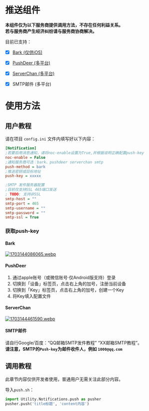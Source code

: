 # 推送组件

**本组件仅为以下服务商提供调用方法，不存在任何利益关系。**  
**若与服务商产生经济纠纷请与服务商协商解决。**

目前已支持：
- [X] [Bark (仅供iOS)](https://bark.day.app/#/)
- [X] [PushDeer (多平台)](https://www.pushdeer.com/)
- [X] [ServerChan (多平台)](https://sct.ftqq.com/)
- [X] SMTP邮件 (多平台)


# 使用方法

## 用户教程
请在项目 `config.ini` 文件内填写好以下内容：
```ini
[Notification]
;若要启用消息通知，请将noc-enable设置为True,并根据说明正确配置push-key
noc-enable = False
;通知服务商可选：bark、pushdeer serverchan smtp
push-method = bark
;推送密钥或目标地址
push-key = xxxxx

;SMTP 发件服务器配置
;目前仅支持SSL 465端口发送
; TODO: 支持非SSL
smtp-host = ""
smtp-port = 465
smtp-username = ""
smtp-password = ""
smtp-ssl = True
```

### 获取push-key
#### Bark
[![1703144086065.webp](https://infrasimage-r2.cf.cdn.infras.host/2023/12/21/6583ea8deed28.webp)](https://infrasimage-r2.cf.cdn.infras.host/2023/12/21/6583ea8deed28.webp)

#### PushDeer
1. 通过apple账号（或微信账号·仅Android版支持）登录
2. 切换到「设备」标签页，点击右上角的加号，注册当前设备
3. 切换到「Key」标签页，点击右上角的加号，创建一个Key
4. 将Key填入配置文件

#### ServerChan
[![1703144461590.webp](https://infrasimage-r2.cf.cdn.infras.host/2023/12/21/6583ec04d0242.webp)](https://infrasimage-r2.cf.cdn.infras.host/2023/12/21/6583ec04d0242.webp)

#### SMTP邮件
请自行Google/百度：“QQ邮箱SMTP发件教程” “XX邮箱SMTP教程”。  
**请注意，SMTP的`Push-key`为邮件收件人，例如 `1000@qq.com`**

## 调用教程
此章节内容仅供开发者使用，普通用户无需关注此部分内容。

导入`push.sh`：
```python
import Utility.Notifications.push as pusher
pusher.push('title标题', 'content内容')
```
